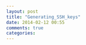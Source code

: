 ```yaml
---
layout: post
title: "Generating_SSH_keys"
date: 2014-02-12 00:55
comments: true
categories: 
---
```

